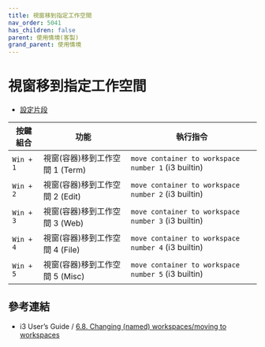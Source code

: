 ```yaml
---
title: 視窗移到指定工作空間
nav_order: 5041
has_children: false
parent: 使用情境(客製)
grand_parent: 使用情境
---
```



# 視窗移到指定工作空間


* [設定片段](https://github.com/samwhelp/note-about-i3wm/blob/gh-pages/_demo/config/i3wm-config/main/config/i3/gen/i3wm-gen-rc/Section/Subject/Window/Keybind/MoveToWorkspace.conf)

| 按鍵組合          | 功能     | 執行指令         |
| --------- | -------------------------------------------- | --------------------------------------------------- |
| `Win + 1` | 視窗(容器)移到工作空間 1 (Term) | `move container to workspace number 1` (i3 builtin) |
| `Win + 2` | 視窗(容器)移到工作空間 2 (Edit) | `move container to workspace number 2` (i3 builtin) |
| `Win + 3` | 視窗(容器)移到工作空間 3 (Web)  | `move container to workspace number 3` (i3 builtin) |
| `Win + 4` | 視窗(容器)移到工作空間 4 (File) | `move container to workspace number 4` (i3 builtin) |
| `Win + 5` | 視窗(容器)移到工作空間 5 (Misc) | `move container to workspace number 5` (i3 builtin) |



## 參考連結

* i3 User’s Guide / [6.8. Changing (named) workspaces/moving to workspaces](https://i3wm.org/docs/userguide.html#_changing_named_workspaces_moving_to_workspaces)
